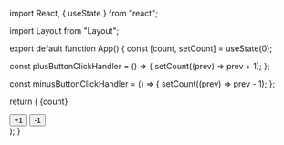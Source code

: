 import React, { useState } from "react";

import Layout from "Layout";

export default function App() {
const [count, setCount] = useState(0);

const plusButtonClickHandler = () => {
setCount((prev) => prev + 1);
};

const minusButtonClickHandler = () => {
setCount((prev) => prev - 1);
};

return (
<Layout>
{count}
<div>
<button onClick={plusButtonClickHandler}>+1</button>
<button onClick={minusButtonClickHandler}>-1</button>
</div>
</Layout>
);
}
